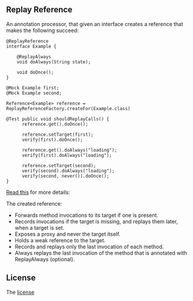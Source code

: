 Replay Reference 
----------------

An annotation processor, that given an interface creates a reference that makes the following succeed: 

```
@ReplayReference
interface Example {

    @ReplayAlways
    void doAlways(String state);

    void doOnce();
}
  
@Mock Example first;
@Mock Example second;
   
Reference<Example> reference = ReplayReferenceFactory.createFor(Example.class)
   
@Test public void shouldReplayCalls() {
      reference.get().doOnce();
      
      reference.setTarget(first);
      verify(first).doOnce();
      
      reference.get().doAlways("loading");
      verify(first).doAlways("loading");
      
      reference.setTarget(second);
      verify(second).doAlways("loading");
      verify(second, never()).doOnce();
}
```

[Read this](processor-integration-tests/src/test/java/com/example/BasicTest.kt) for more details: 

The created reference:
- Forwards method invocations to its target if one is present.
- Records invocations if the target is missing, and replays them later, when a target is set.
- Exposes a proxy and never the target itself. 
- Holds a weak reference to the target.
- Records and replays only the last invocation of each method.
- Always replays the last invocation of the method that is annotated with ReplayAlways (optional).


License
-------
The [license](LICENSE.md)

